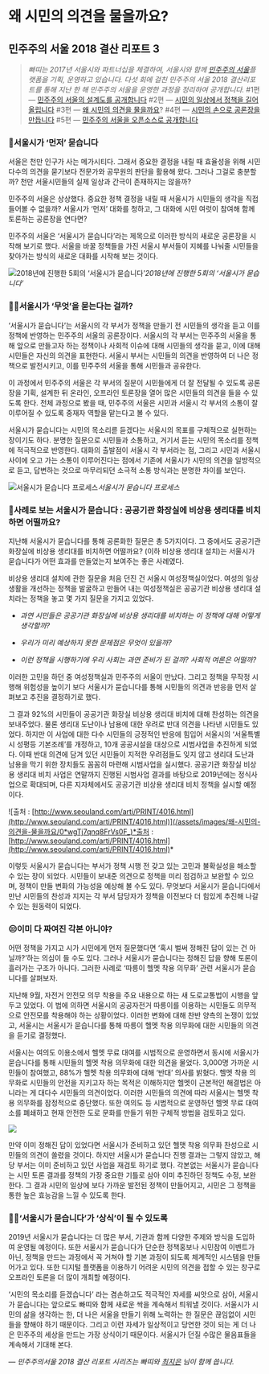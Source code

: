 
# 왜 시민의 의견을 물을까요?

## 민주주의 서울 2018 결산 리포트 3
> *빠띠는 2017년 서울시와 파트너십을 체결하여, 서울시와 함께 [민주주의 서울](http://democracy.seoul.go.kr)플랫폼을 기획, 운영하고 있습니다. 다섯 회에 걸친 민주주의 서울 2018 결산리포트를 통해 지난 한 해 민주주의 서울을 운영한 과정을 정리하여 공개합니다.*
> #1편 — [민주주의 서울의 설계도를 공개합니다](https://medium.com/parti-xyz-developers/%EB%AF%BC%EC%A3%BC%EC%A3%BC%EC%9D%98-%EC%84%9C%EC%9A%B8%EC%9D%98-%EC%84%A4%EA%B3%84%EB%8F%84%EB%A5%BC-%EA%B3%B5%EA%B0%9C%ED%95%A9%EB%8B%88%EB%8B%A4-cd72703b75d6)
#2편 — [시민의 일상에서 정책을 길어 올립니다](https://medium.com/parti-xyz-developers/%EC%8B%9C%EB%AF%BC%EC%9D%98-%EC%9D%BC%EC%83%81%EC%97%90%EC%84%9C-%EC%A0%95%EC%B1%85%EC%9D%84-%EA%B8%B8%EC%96%B4-%EC%98%AC%EB%A6%BD%EB%8B%88%EB%8B%A4-51a14f0e961e)
#3편 — [왜 시민의 의견을 물을까요](https://medium.com/parti-xyz-developers/%EC%99%9C-%EC%8B%9C%EB%AF%BC%EC%9D%98-%EC%9D%98%EA%B2%AC%EC%9D%84-%EB%AC%BC%EC%9D%84%EA%B9%8C%EC%9A%94-5e2c5d8fa021)?
#4편 — [시민의 손으로 공론장을 만듭니다](https://medium.com/parti-xyz-developers/%EC%8B%9C%EB%AF%BC%EC%9D%98-%EC%86%90%EC%9C%BC%EB%A1%9C-%EA%B3%B5%EB%A1%A0%EC%9E%A5%EC%9D%84-%EB%A7%8C%EB%93%AD%EB%8B%88%EB%8B%A4-33bdd3ecdad2)
#5편 — [민주주의 서울을 오픈소스로 공개합니다](https://medium.com/parti-xyz-developers/%EB%AF%BC%EC%A3%BC%EC%A3%BC%EC%9D%98-%EC%84%9C%EC%9A%B8%EC%9D%84-%EC%98%A4%ED%94%88%EC%86%8C%EC%8A%A4%EB%A1%9C-%EA%B3%B5%EA%B0%9C%ED%95%A9%EB%8B%88%EB%8B%A4-fed02b0e14a1?source=collection_home---4------3---------------------)

### 👋서울시가 ‘먼저’ 묻습니다

서울은 천만 인구가 사는 메가시티다. 그래서 중요한 결정을 내릴 때 효율성을 위해 시민 다수의 의견을 묻기보다 전문가와 공무원의 판단을 활용해 왔다. 그러나 그걸로 충분할까? 천만 서울시민들의 실제 일상과 간극이 존재하지는 않을까?

민주주의 서울은 상상했다. 중요한 정책 결정을 내릴 때 서울시가 시민들의 생각을 직접 들어볼 수 없을까? 서울시가 ‘먼저’ 대화를 청하고, 그 대화에 시민 여럿이 참여해 함께 토론하는 공론장을 연다면?

민주주의 서울은 ‘서울시가 묻습니다’라는 제목으로 이러한 방식의 새로운 공론장을 시작해 보기로 했다. 서울을 바꿀 정책들을 가진 서울시 부서들이 지혜를 나눠줄 시민들을 찾아가는 방식의 새로운 대화를 시작해 보는 것이다.

![2018년에 진행한 5회의 ‘서울시가 묻습니다’](/assets/images/왜-시민의-의견을-물을까요/0*50ahwXGfPWuhVMTP)*2018년에 진행한 5회의 ‘서울시가 묻습니다’*

### 💁‍♀서울시가 ‘무엇’을 묻는다는 걸까?

‘서울시가 묻습니다’는 서울시의 각 부서가 정책을 만들기 전 시민들의 생각을 듣고 이를 정책에 반영하는 민주주의 서울의 공론장이다. 서울시의 각 부서는 민주주의 서울을 통해 앞으로 만들고자 하는 정책이나 사회적 이슈에 대해 시민들의 생각을 묻고, 이에 대해 시민들은 자신의 의견을 표현한다. 서울시 부서는 시민들의 의견을 반영하여 더 나은 정책으로 발전시키고, 이를 민주주의 서울을 통해 시민들과 공유한다.

이 과정에서 민주주의 서울은 각 부서의 질문이 시민들에게 더 잘 전달될 수 있도록 공론장을 기획, 설계한 뒤 온라인, 오프라인 토론장을 열어 많은 시민들의 의견을 들을 수 있도록 한다. 전체 과정으로 봤을 때, 민주주의 서울은 시민과 서울시 각 부서의 소통이 잘 이루어질 수 있도록 중재자 역할을 맡는다고 볼 수 있다.

서울시가 묻습니다는 시민의 목소리륻 듣겠다는 서울시의 목표를 구체적으로 실현하는 장이기도 하다. 분명한 질문으로 시민들과 소통하고, 거기서 듣는 시민의 목소리를 정책에 적극적으로 반영한다. 대화의 출발점이 서울시 각 부서라는 점, 그리고 시민과 서울시 사이에 오고 가는 소통이 이루어진다는 점에서 기존에 서울시가 시민의 의견을 일방적으로 듣고, 답변하는 것으로 마무리되던 소극적 소통 방식과는 분명한 차이를 보인다.

![서울시가 묻습니다 프로세스](/assets/images/왜-시민의-의견을-물을까요/0*X3i8nzCOhIsTVlJY)*서울시가 묻습니다 프로세스*

### 🔦사례로 보는 서울시가 묻습니다 : 공공기관 화장실에 비상용 생리대를 비치하면 어떨까요?

지난해 서울시가 묻습니다를 통해 공론화한 질문은 총 5가지이다. 그 중에서도 공공기관 화장실에 비상용 생리대를 비치하면 어떨까요? (이하 비상용 생리대 설치)는 서울시가 묻습니다가 어떤 효과를 만들었는지 보여주는 좋은 사례였다.

비상용 생리대 설치에 관한 질문을 처음 던진 건 서울시 여성정책실이었다. 여성의 일상 생활을 개선하는 정책을 발굴하고 만들어 내는 여성정책실은 공공기관 비상용 생리대 설치라는 정책을 놓고 몇 가지 질문을 가지고 있었다.

* *과연 시민들은 공공기관 화장실에 비상용 생리대를 비치하는 이 정책에 대해 어떻게 생각할까?*

* *우리가 미리 예상하지 못한 문제점은 무엇이 있을까?*

* *이런 정책을 시행하기에 우리 사회는 과연 준비가 된 걸까? 사회적 여론은 어떨까?*

이러한 고민을 하던 중 여성정책실과 민주주의 서울이 만났다. 그리고 정책을 무작정 시행해 위험성을 높이기 보다 서울시가 묻습니다를 통해 시민들의 의견과 반응을 먼저 살펴보고 추진을 결정하기로 했다.

그 결과 92%의 시민들이 공공기관 화장실 비상용 생리대 비치에 대해 찬성하는 의견을 보내주었다. 물론 생리대 도난이나 남용에 대한 우려로 반대 의견을 나타낸 시민들도 있었다. 하지만 이 사업에 대한 다수 시민들의 긍정적인 반응에 힘입어 서울시의 ‘서울특별시 성평등 기본조례’를 개정하고, 10개 공공시설을 대상으로 시범사업을 추진하게 되었다. 이때 반대 의견에 담겨 있던 시민들이 지적한 우려점들도 잊지 않고 생리대 도난과 남용을 막기 위한 장치들도 꼼꼼히 마련해 시범사업을 실시했다. 공공기관 화장실 비상용 생리대 비치 사업은 연말까지 진행된 시범사업 결과를 바탕으로 2019년에는 정식사업으로 확대되며, 다른 지자체에서도 공공기관 비상용 생리대 비치 정책을 실시할 예정이다.

![출처 : [http://www.seouland.com/arti/PRINT/4016.html](http://www.seouland.com/arti/PRINT/4016.html)](/assets/images/왜-시민의-의견을-물을까요/0*wgTj7qnq8FrVs0F_)*출처 : [http://www.seouland.com/arti/PRINT/4016.html](http://www.seouland.com/arti/PRINT/4016.html)*

이렇듯 서울시가 묻습니다는 부서가 정책 시행 전 갖고 있는 고민과 불확실성을 해소할 수 있는 장이 되었다. 시민들이 보내준 의견으로 정책을 미리 점검하고 보완할 수 있으며, 정책이 만들 변화의 가능성을 예상해 볼 수도 있다. 무엇보다 서울시가 묻습니다에서 만난 시민들의 찬성과 지지는 각 부서 담당자가 정책을 이전보다 더 힘있게 추진해 나갈 수 있는 원동력이 되었다.

### 😒이미 다 짜여진 각본 아니야?

어떤 정책을 가지고 시가 시민에게 먼저 질문했다면 ‘혹시 벌써 정해진 답이 있는 건 아닐까?’하는 의심이 들 수도 있다. 그러나 서울시가 묻습니다는 정해진 답을 향해 토론이 흘러가는 구조가 아니다. 그러한 사례로 ‘따릉이 헬멧 착용 의무화’ 관련 서울시가 묻습니다를 살펴보자.

지난해 9월, 자전거 안전모 의무 착용을 주요 내용으로 하는 새 도로교통법이 시행을 앞두고 있었다. 이 법에 의하면 서울시의 공공자전거 따릉이를 이용하는 시민들도 의무적으로 안전모를 착용해야 하는 상황이었다. 이러한 변화에 대해 찬반 양측의 논쟁이 있었고, 서울시는 서울시가 묻습니다를 통해 따릉이 헬멧 착용 의무화에 대한 시민들의 의견을 듣기로 결정했다.

서울시는 여의도 이용소에서 헬멧 무료 대여를 시범적으로 운영하면서 동시에 서울시가 묻습니다를 통해 시민들의 헬멧 착용 의무화에 대한 의견을 물었다. 3,000명 가까운 시민들이 참여했고, 88%가 헬멧 착용 의무화에 대해 ‘반대’ 의사를 밝혔다. 헬멧 착용 의무화로 시민들의 안전을 지키고자 하는 목적은 이해하지만 헬멧이 근본적인 해결법은 아니라는 게 대다수 시민들의 의견이었다. 이러한 시민들의 의견에 따라 서울시는 헬멧 착용 의무화를 잠정적으로 중단했다. 또한 여의도 등 시범적으로 운영하던 헬멧 무료 대여소를 폐쇄하고 현재 안전한 도로 문화를 만들기 위한 구체적 방법을 검토하고 있다.

![](/assets/images/왜-시민의-의견을-물을까요/0*FBEovqJdxpw9LT2p)

만약 이미 정해진 답이 있었다면 서울시가 준비하고 있던 헬맷 착용 의무화 찬성으로 시민들의 의견이 쏠렸을 것이다. 하지만 서울시가 묻습니다 진행 결과는 그렇지 않았고, 해당 부서는 이미 준비하고 있던 사업을 재검토 하기로 했다. 각본없는 서울시가 묻습니다는 시민 토론 결과를 정책의 가장 중요한 기틀로 삼아 이미 추진하던 정책도 수정, 보완한다. 그 결과 시민의 일상에 보다 가까운 발전된 정책이 만들어지고, 시민은 그 정책을 통한 높은 효능감을 느낄 수 있도록 한다.

### 👩‍🏫‘서울시가 묻습니다’가 ‘상식’이 될 수 있도록

2019년 서울시가 묻습니다는 더 많은 부서, 기관과 함께 다양한 주제와 방식을 도입하여 운영될 예정이다. 또한 서울시가 묻습니다가 단순한 정책홍보나 시민참여 이벤트가 아닌, 정책을 만드는 과정에서 꼭 거쳐야 할 기본 과정이 되도록 체계적인 시스템을 만들어가고 있다. 또한 디지털 플랫폼을 이용하기 어려운 시민의 의견을 접할 수 있는 창구로 오프라인 토론을 더 많이 개최할 예정이다.

‘시민의 목소리를 듣겠습니다’ 라는 겸손하고도 적극적인 자세를 씨앗으로 삼아, 서울시가 묻습니다는 앞으로도 빠띠와 함께 새로운 싹을 계속해서 틔워낼 것이다. 서울시가 시민의 삶을 생각하는 한, 더 나은 서울을 만들기 위해 노력하는 한 질문은 끊임없이 시민들을 향해야 하기 때문이다. 그리고 이런 자세가 일상적이고 당연한 것이 되는 게 더 나은 민주주의 세상을 만드는 가장 상식이기 때문이다. 서울시가 던질 수많은 물음표들을 계속해서 기대해 본다.

*— 민주주의서울 2018 결산 리포트 시리즈는 빠띠와 [최지은](https://medium.com/@c.jieunchoi) 님이 함께 씁니다.*